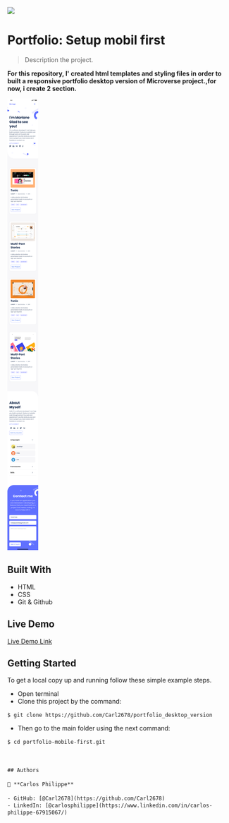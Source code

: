 ![](https://img.shields.io/badge/Microverse-blueviolet)

# Portfolio: Setup mobil first

> Description the project.

**For this repository, I' created html templates and styling files in order to built a responsive portfolio desktop version of Microverse project.,for now, i create 2 section.**

![alt text](https://github.com/Carl2678/setup-mobile-first-part-2/blob/main/images/Template%201-Mobile-Main.png)

## Built With

- HTML
- CSS
- Git & Github

## Live Demo

[Live Demo Link](https://github.com/Carl2678/portfolio_desktop_version)


## Getting Started


To get a local copy up and running follow these simple example steps.
- Open terminal
- Clone this project by the command:

```
$ git clone https://github.com/Carl2678/portfolio_desktop_version
```

- Then go to the main folder using the next command:

```
$ cd portfolio-mobile-first.git



## Authors

👤 **Carlos Philippe**

- GitHub: [@Carl2678](https://github.com/Carl2678)
- LinkedIn: [@carlosphilippe](https://www.linkedin.com/in/carlos-philippe-67915067/)
